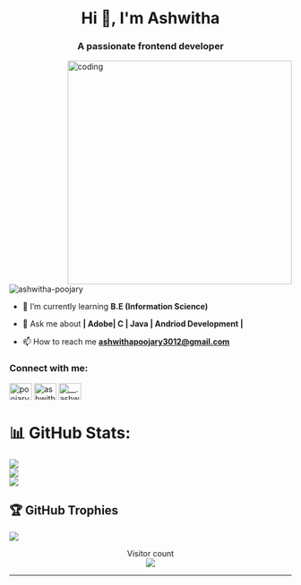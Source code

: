 <h1 align="center">Hi 👋, I'm Ashwitha</h1>
<h3 align="center">A passionate frontend developer</h3>
<img align="right" alt="coding" width="400" src="https://img.freepik.com/free-vector/flat-hand-drawn-web-developers_23-2148828087.jpg?size=626&ext=jpg&ga=GA1.2.131322119.1686487653&semt=ais"
<p align="left"> <img src="https://komarev.com/ghpvc/?username=ashwitha-poojary&label=Profile%20views&color=0e75b6&style=flat" alt="ashwitha-poojary" /> </p>



- 🌱 I’m currently learning **B.E (Information Science)**

- 💬 Ask me about **| Adobe| C | Java | Andriod Development |**

- 📫 How to reach me **ashwithapoojary3012@gmail.com**

<h3 align="left">Connect with me:</h3>
<p align="left">
<a href="https://twitter.com/poojary2001" target="blank"><img align="center" src="https://raw.githubusercontent.com/rahuldkjain/github-profile-readme-generator/master/src/images/icons/Social/twitter.svg" alt="poojary2001" height="30" width="40" /></a>
<a href="https://linkedin.com/in/ashwitha-poojary" target="blank"><img align="center" src="https://raw.githubusercontent.com/rahuldkjain/github-profile-readme-generator/master/src/images/icons/Social/linked-in-alt.svg" alt="ashwitha-poojary" height="30" width="40" /></a>
<a href="https://instagram.com/__.ashwitha._" target="blank"><img align="center" src="https://raw.githubusercontent.com/rahuldkjain/github-profile-readme-generator/master/src/images/icons/Social/instagram.svg" alt="__.ashwitha._" height="30" width="40" /></a>
</p>

# 📊 GitHub Stats:
![](https://github-readme-stats.vercel.app/api?username=ashwitha-poojary&theme=midnight-purple&hide_border=false&include_all_commits=true&count_private=true)<br/>
![](https://github-readme-streak-stats.herokuapp.com/?user=ashwitha-poojary&theme=midnight-purple&hide_border=false)<br/>
![](https://github-readme-stats.vercel.app/api/top-langs/?username=ashwitha-poojary&theme=midnight-purple&hide_border=false&include_all_commits=true&count_private=true&layout=compact)

## 🏆 GitHub Trophies
![](https://github-profile-trophy.vercel.app/?username=ashwitha-poojary&theme=radical&no-frame=true&no-bg=false&margin-w=4)

<p align="center"> 
  Visitor count<br>
  <a href="https://ashwitha-poojary.xyz?ref=github">
    <img src="https://profile-counter.glitch.me/ashwitha-poojary/count.svg" />
  </a>
</p>

---
